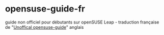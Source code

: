 # opensuse-guide-fr
guide non officiel pour débutants sur openSUSE Leap - traduction française de "[Unoffical opensuse-guide](https://opensuse-guide.org/)" anglais
